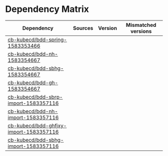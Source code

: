 # Dependency Matrix

Dependency | Sources | Version | Mismatched versions
---------- | ------- | ------- | -------------------
[cb-kubecd/bdd-spring-1583353466](https://github.com/cb-kubecd/bdd-spring-1583353466.git) |  | []() | 
[cb-kubecd/bdd-nh-1583354667](https://github.com/cb-kubecd/bdd-nh-1583354667.git) |  | []() | 
[cb-kubecd/bdd-sbhg-1583354667](https://github.com/cb-kubecd/bdd-sbhg-1583354667.git) |  | []() | 
[cb-kubecd/bdd-gh-1583354667](https://github.com/cb-kubecd/bdd-gh-1583354667.git) |  | []() | 
[cb-kubecd/bdd-sbrp-import-1583357116](https://github.com/cb-kubecd/bdd-sbrp-import-1583357116.git) |  | []() | 
[cb-kubecd/bdd-nh-import-1583357116](https://github.com/cb-kubecd/bdd-nh-import-1583357116.git) |  | []() | 
[cb-kubecd/bdd-ghfjxy-import-1583357116](https://github.com/cb-kubecd/bdd-ghfjxy-import-1583357116.git) |  | []() | 
[cb-kubecd/bdd-sbhg-import-1583357116](https://github.com/cb-kubecd/bdd-sbhg-import-1583357116.git) |  | []() | 
